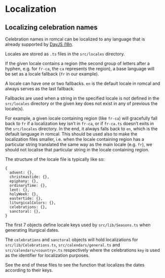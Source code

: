# Localization

## Localizing celebration names

Celebration names in romcal can be localized to any language that is already supported by [DayJS i18n](https://day.js.org/docs/en/i18n/i18n).

Locales are stored as `.ts` files in the `src/locales` directory.

If the given locale contains a region (the second group of letters after a hyphen, e.g. for `fr-ca`, the `ca` represents the region), a base language will be set as a locale fallback (`fr` in our example).

A locale can have one or two fallbacks. `en` is the default locale in romcal and always serves as the last fallback.

Fallbacks are used when a string in the specified locale is not defined in the `src/locales` directory or the given key does not exist in any of previous the locale(s).

For example, a given locale containing region (like `fr-ca`) will gracefully fall back to `fr` if a localization key isn’t in `fr-ca`, or if `fr-ca.ts` doesn’t exits in the `src/locales` directory.
In the end, it always falls back to `en`, which is the default language in romcal.
This should be used also to make the localization files smaller, i.e. when the locale containing region has a particular string translated the same way as the main locale (e.g. `fr`), we should not localise that particular string in the locale containing region.

The structure of the locale file is typically like so:

```json5
{
  advent: {},
  christmastide: {},
  epiphany: {},
  ordinaryTime: {},
  lent: {},
  holyWeek: {},
  eastertide: {},
  liturgicalColors: {},
  celebrations: {},
  sanctoral: {},
}
```

The first 7 objects define locale keys used by `src/lib/Seasons.ts` when generating liturgical dates.

The `celebrations` and `sanctoral` objects will hold localizations for `src/lib/Celebrations.ts`, `src/calendars/general.ts` and `src/calendars/<country>.ts` respectively where the celebrations `key` is used as the identifier for localization purposes.

See the end of these files to see the function that localizes the dates according to their keys.

